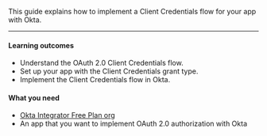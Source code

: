 This guide explains how to implement a Client Credentials flow for your app with Okta.

---

#### Learning outcomes

* Understand the OAuth 2.0 Client Credentials flow.
* Set up your app with the Client Credentials grant type.
* Implement the Client Credentials flow in Okta.

#### What you need

* [Okta Integrator Free Plan org](https://developer.okta.com/signup)
* An app that you want to implement OAuth 2.0 authorization with Okta

<ApiAmProdWarning />
